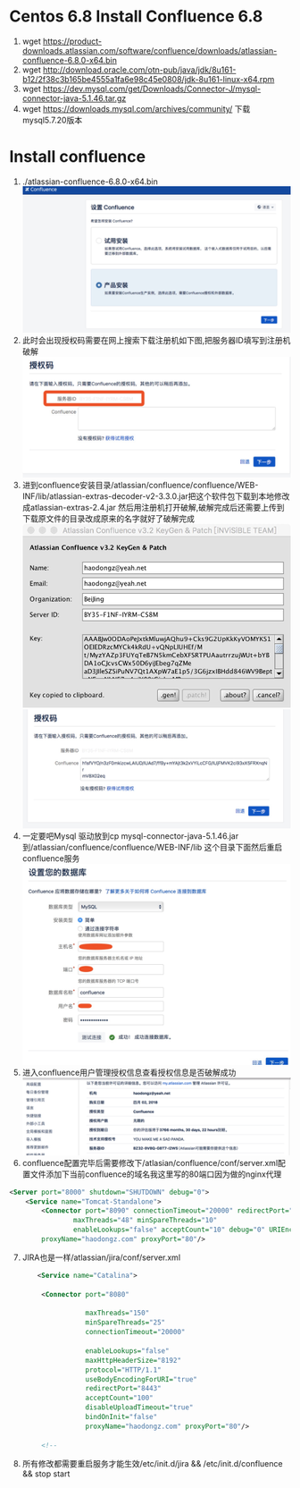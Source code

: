 # Centos 6.8  Install  Confluence 6.8
1. wget https://product-downloads.atlassian.com/software/confluence/downloads/atlassian-confluence-6.8.0-x64.bin
2. wget http://download.oracle.com/otn-pub/java/jdk/8u161-b12/2f38c3b165be4555a1fa6e98c45e0808/jdk-8u161-linux-x64.rpm
3. wget https://dev.mysql.com/get/Downloads/Connector-J/mysql-connector-java-5.1.46.tar.gz 
4. wget https://downloads.mysql.com/archives/community/   下载mysql5.7.20版本
# Install  confluence
1. ./atlassian-confluence-6.8.0-x64.bin
![install.jpg](confluence_install.jpg)
2. 此时会出现授权码需要在网上搜索下载注册机如下图,把服务器ID填写到注册机破解
![serveri id](confluence_server_ID.jpg)
3. 进到confluence安装目录/atlassian/confluence/confluence/WEB-INF/lib/atlassian-extras-decoder-v2-3.3.0.jar把这个软件包下载到本地修改成atlassian-extras-2.4.jar
 然后用注册机打开破解,破解完成后还需要上传到下载原文件的目录改成原来的名字就好了破解完成
![key1](key1.jpg)
![key2](key2.jpg)
4. 一定要吧Mysql 驱动放到cp  mysql-connector-java-5.1.46.jar  到/atlassian/confluence/confluence/WEB-INF/lib 这个目录下面然后重启confluence服务
![mysql](mysql.jpg)
5. 进入confluence用户管理授权信息查看授权信息是否破解成功
![shouquan](shouquan.png)
6. confluence配置完毕后需要修改下/atlasian/confluence/conf/server.xml配置文件添加下当前confluence的域名我这里写的80端口因为做的nginx代理
```xml
<Server port="8000" shutdown="SHUTDOWN" debug="0">
    <Service name="Tomcat-Standalone">
        <Connector port="8090" connectionTimeout="20000" redirectPort="8443"
                maxThreads="48" minSpareThreads="10"
                enableLookups="false" acceptCount="10" debug="0" URIEncoding="UTF-8"
		proxyName="haodongz.com" proxyPort="80"/>
```
7. JIRA也是一样/atlassian/jira/conf/server.xml
```xml
       <Service name="Catalina">

        <Connector port="8080"

                   maxThreads="150"
                   minSpareThreads="25"
                   connectionTimeout="20000"

                   enableLookups="false"
                   maxHttpHeaderSize="8192"
                   protocol="HTTP/1.1"
                   useBodyEncodingForURI="true"
                   redirectPort="8443"
                   acceptCount="100"
                   disableUploadTimeout="true"
                   bindOnInit="false"
                   proxyName="haodongz.com" proxyPort="80"/>

        <!--
```

8. 所有修改都需要重启服务才能生效/etc/init.d/jira  &&  /etc/init.d/confluence   &&  stop   start
